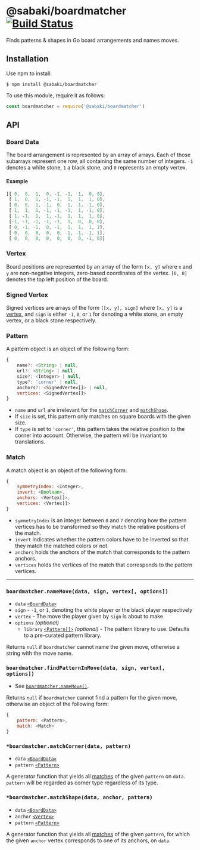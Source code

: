 # @sabaki/boardmatcher [![Build Status](https://travis-ci.org/SabakiHQ/boardmatcher.svg?branch=master)](https://travis-ci.org/SabakiHQ/boardmatcher)

Finds patterns & shapes in Go board arrangements and names moves.

## Installation

Use npm to install:

```
$ npm install @sabaki/boardmatcher
```

To use this module, require it as follows:

```js
const boardmatcher = require('@sabaki/boardmatcher')
```

## API

### Board Data

The board arrangement is represented by an array of arrays. Each of those
subarrays represent one row, all containing the same number of integers. `-1`
denotes a white stone, `1` a black stone, and `0` represents an empty vertex.

#### Example

<!-- prettier-ignore -->
```js
[[ 0,  0,  1,  0, -1, -1,  1,  0, 0],
 [ 1,  0,  1, -1, -1,  1,  1,  1, 0],
 [ 0,  0,  1, -1,  0,  1, -1, -1, 0],
 [ 1,  1,  1, -1, -1, -1,  1, -1, 0],
 [ 1, -1,  1,  1, -1,  1,  1,  1, 0],
 [-1, -1, -1, -1, -1,  1,  0,  0, 0],
 [ 0, -1, -1,  0, -1,  1,  1,  1, 1],
 [ 0,  0,  0,  0,  0, -1, -1, -1, 1],
 [ 0,  0,  0,  0,  0,  0,  0, -1, 0]]
 ```

### Vertex

Board positions are represented by an array of the form `[x, y]` where `x` and
`y` are non-negative integers, zero-based coordinates of the vertex. `[0, 0]`
denotes the top left position of the board.

### Signed Vertex

Signed vertices are arrays of the form `[[x, y], sign]` where `[x, y]` is a
[vertex](#vertex), and `sign` is either `-1`, `0`, or `1` for denoting a white
stone, an empty vertex, or a black stone respectively.

### Pattern

A pattern object is an object of the following form:

```js
{
    name?: <String> | null,
    url?: <String> | null,
    size?: <Integer> | null,
    type?: 'corner' | null,
    anchors?: <SignedVertex[]> | null,
    vertices: <SignedVertex[]>
}
```

- `name` and `url` are irrelevant for the
  [`matchCorner`](#boardmatchermatchcornerdata-pattern) and
  [`matchShape`](#boardmatchermatchshapedata-anchor-pattern).
- If `size` is set, this pattern only matches on square boards with the given
  size.
- If `type` is set to `'corner'`, this pattern takes the relative position to
  the corner into account. Otherwise, the pattern will be invariant to
  translations.

### Match

A match object is an object of the following form:

```js
{
    symmetryIndex: <Integer>,
    invert: <Boolean>,
    anchors: <Vertex[]>,
    vertices: <Vertex[]>
}
```

- `symmetryIndex` is an integer between `0` and `7` denoting how the pattern
  vertices has to be transformed so they match the relative positions of the
  match.
- `invert` indicates whether the pattern colors have to be inverted so that they
  match the matched colors or not.
- `anchors` holds the anchors of the match that corresponds to the pattern
  anchors.
- `vertices` holds the vertices of the match that corresponds to the pattern
  vertices.

---

### `boardmatcher.nameMove(data, sign, vertex[, options])`

- `data` [`<BoardData>`](#board-data)
- `sign` - `-1`, or `1`, denoting the white player or the black player
  respectively
- `vertex` - The move the player given by `sign` is about to make
- `options` _(optional)_
  - `library` [`<Pattern[]>`](#pattern) _(optional)_ - The pattern library to
    use. Defaults to a pre-curated pattern library.

Returns `null` if `boardmatcher` cannot name the given move, otherwise a string
with the move name.

### `boardmatcher.findPatternInMove(data, sign, vertex[, options])`

- See
  [`boardmatcher.nameMove()`](#boardmatchernamemovedata-sign-vertex-options).

Returns `null` if `boardmatcher` cannot find a pattern for the given move,
otherwise an object of the following form:

```js
{
    pattern: <Pattern>,
    match: <Match>
}
```

### `*boardmatcher.matchCorner(data, pattern)`

- `data` [`<BoardData>`](#board-data)
- `pattern` [`<Pattern>`](#pattern)

A generator function that yields all [matches](#match) of the given `pattern` on
`data`. `pattern` will be regarded as corner type regardless of its type.

### `*boardmatcher.matchShape(data, anchor, pattern)`

- `data` [`<BoardData>`](#board-data)
- `anchor` [`<Vertex>`](#vertex)
- `pattern` [`<Pattern>`](#pattern)

A generator function that yields all [matches](#match) of the given `pattern`,
for which the given `anchor` vertex corresponds to one of its anchors, on
`data`.
